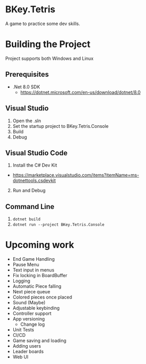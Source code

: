 # BKey.Tetris
A game to practice some dev skills.

# Building the Project

Project supports both Windows and Linux

## Prerequisites

- .Net 8.0 SDK
  - https://dotnet.microsoft.com/en-us/download/dotnet/8.0

## Visual Studio

1. Open the .sln
2. Set the startup project to BKey.Tetris.Console
3. Build
4. Debug

## Visual Studio Code

1. Install the C# Dev Kit
  - https://marketplace.visualstudio.com/items?itemName=ms-dotnettools.csdevkit
2. Run and Debug

## Command Line

1. `dotnet build`
2. `dotnet run --project BKey.Tetris.Console`

# Upcoming work
- End Game Handling
- Pause Menu
- Text input in menus
- Fix locking in BoardBuffer
- Logging
- Automatic Piece falling
- Next piece queue
- Colored pieces once placed
- Sound (Maybe)
- Adjustable keybinding
- Controller support
- App versioning
  - Change log
- Unit Tests
- CI/CD
- Game saving and loading
- Adding users
- Leader boards
- Web UI